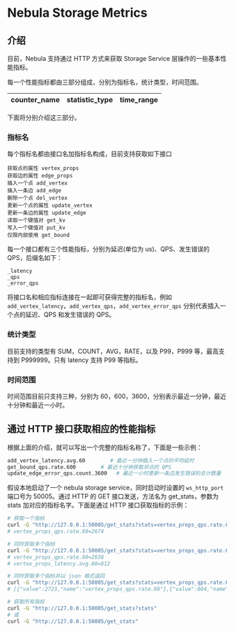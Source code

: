 # Nebula  Storage Metrics

## 介绍

目前，Nebula 支持通过 HTTP 方式来获取 Storage Service 层操作的一些基本性能指标。

每一个性能指标都由三部分组成，分别为指标名，统计类型，时间范围。

| counter\_name | statistic\_type | time_range |
| ----  |  ----|-------|

下面将分别介绍这三部分。

### 指标名

每个指标名都由接口名加指标名构成，目前支持获取如下接口

```text
获取点的属性 vertex_props
获取边的属性 edge_props
插入一个点 add_vertex
插入一条边 add_edge
删除一个点 del_vertex
更新一个点的属性 update_vertex
更新一条边的属性 update_edge
读取一个键值对 get_kv
写入一个键值对 put_kv
仅限内部使用 get_bound
```

每一个接口都有三个性能指标，分别为延迟(单位为 us)、QPS、发生错误的 QPS，后缀名如下：

```text
_latency
_qps
_error_qps
```

将接口名和相应指标连接在一起即可获得完整的指标名，例如 `add_vertex_latency`，`add_vertex_qps`，`add_vertex_error_qps` 分别代表插入一个点的延迟、QPS 和发生错误的 QPS。

### 统计类型

目前支持的类型有 SUM，COUNT，AVG，RATE，以及 P99，P999 等，最高支持到 P999999。只有 latency 支持 P99 等指标。

### 时间范围

时间范围目前只支持三种，分别为 60，600，3600，分别表示最近一分钟，最近十分钟和最近一小时。

## 通过 HTTP 接口获取相应的性能指标

根据上面的介绍，就可以写出一个完整的指标名称了，下面是一些示例：

```bash
add_vertex_latency.avg.60        # 最近一分钟插入一个点的平均延时
get_bound_qps.rate.600        # 最近十分钟获取邻点的 QPS
update_edge_error_qps.count.3600   # 最近一小时更新一条边发生错误的总计数量
```

假设本地启动了一个 nebula storage service，同时启动时设置的 `ws_http_port` 端口号为 50005。通过 HTTP 的 GET 接口发送，方法名为 get_stats，参数为 stats 加对应的指标名字。下面是通过 HTTP 接口获取指标的示例：

```bash
# 获取一个指标
curl -G "http://127.0.0.1:50005/get_stats?stats=vertex_props_qps.rate.60"
# vertex_props_qps.rate.60=2674

# 同时获取多个指标
curl -G "http://127.0.0.1:50005/get_stats?stats=vertex_props_qps.rate.60,vertex_props_latency.avg.60"
# vertex_props_qps.rate.60=2638
# vertex_props_latency.avg.60=812

# 同时获取多个指标并以 json 格式返回
curl -G "http://127.0.0.1:50005/get_stats?stats=vertex_props_qps.rate.60,vertex_props_latency.avg.60&returnjson"
# [{"value":2723,"name":"vertex_props_qps.rate.60"},{"value":804,"name":"vertex_props_latency.avg.60"}]

# 获取所有指标
curl -G "http://127.0.0.1:50005/get_stats?stats"
# 或
curl -G "http://127.0.0.1:50005/get_stats"
```
